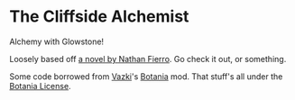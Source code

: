 The Cliffside Alchemist
=====
Alchemy with Glowstone!

Loosely based off [a novel by Nathan Fierro](http://nathanfierro.com/cliffside.html). Go check it out, or something.

Some code borrowed from [Vazki](https://github.com/Vazkii/)'s [Botania](https://github.com/Vazkii/Botania) mod. That stuff's all under the [Botania License](http://botaniamod.net/license.php).
